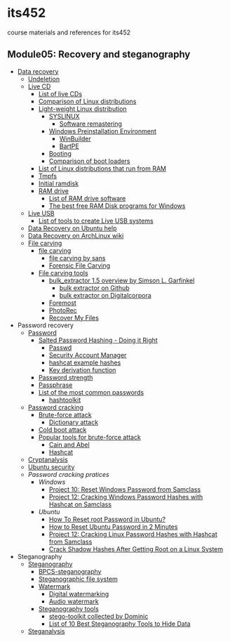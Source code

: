 # its452
course materials and references for its452

## Module05: Recovery and steganography
* [Data recovery](https://en.wikipedia.org/wiki/Data_recovery)
  * [Undeletion](https://en.wikipedia.org/wiki/Undeletion)
  * [Live CD](https://en.wikipedia.org/wiki/Live_CD)
    * [List of live CDs](https://en.wikipedia.org/wiki/List_of_live_CD)
    * [Comparison of Linux distributions](https://en.wikipedia.org/wiki/Comparison_of_Linux_distributions)
    * [Light-weight Linux distribution](https://en.wikipedia.org/wiki/Light-weight_Linux_distribution)
      * [SYSLINUX](https://en.wikipedia.org/wiki/SYSLINUX)
        * [Software remastering](https://en.wikipedia.org/wiki/Software_remastering)
      * [Windows Preinstallation Environment](https://en.wikipedia.org/wiki/Windows_Preinstallation_Environment)
        * [WinBuilder](https://en.wikipedia.org/wiki/WinBuilder)
        * [BartPE](https://en.wikipedia.org/wiki/BartPE)
      * [Booting](https://en.wikipedia.org/wiki/Booting)
      * [Comparison of boot loaders](https://en.wikipedia.org/wiki/Comparison_of_boot_loaders)
    * [List of Linux distributions that run from RAM](https://en.wikipedia.org/wiki/List_of_Linux_distributions_that_run_from_RAM)
    * [Tmpfs](https://en.wikipedia.org/wiki/Tmpfs)
    * [Initial ramdisk](https://en.wikipedia.org/wiki/Initial_ramdisk)
    * [RAM drive](https://en.wikipedia.org/wiki/RAM_drive)
      * [List of RAM drive software](https://en.wikipedia.org/wiki/List_of_RAM_drive_software)
      * [The best free RAM Disk programs for Windows](https://www.ghacks.net/2017/04/03/the-best-free-ramdisk-programs-for-windows/)
  * [Live USB](https://en.wikipedia.org/wiki/Live_USB)
    * [List of tools to create Live USB systems](https://en.wikipedia.org/wiki/List_of_tools_to_create_Live_USB_systems)
  * [Data Recovery on Ubuntu help](https://help.ubuntu.com/community/DataRecovery)
  * [Data Recovery on ArchLinux wiki](https://wiki.archlinux.org/index.php/File_recovery)
  * [File carving](https://en.wikipedia.org/wiki/File_carving)
    * [file carving](https://resources.infosecinstitute.com/file-carving/)
      * [file carving by sans](https://digital-forensics.sans.org/summit-archives/2010/eu-digital-forensics-incident-response-summit-bas-kloet-advanced-file-carving.pdf)
      * [Forensic File Carving](https://www.nist.gov/itl/ssd/software-quality-group/computer-forensics-tool-testing-program-cftt/cftt-technical-0)
    * [File carving tools](https://linuxhint.com/file_carving_tools_linux/)
      * [bulk_extractor 1.5 overview by Simson L. Garfinkel](http://downloads.digitalcorpora.org/downloads/bulk_extractor/2014-07-17_BE15.pdf)
        * [bulk extractor on Github](https://github.com/simsong/bulk_extractor)
        * [bulk extractor on Digitalcorpora](http://downloads.digitalcorpora.org/downloads/bulk_extractor/)
      * [Foremost](https://en.wikipedia.org/wiki/Foremost_(software))
      * [PhotoRec](https://en.wikipedia.org/wiki/PhotoRec)
      * [Recover My Files](https://en.wikipedia.org/wiki/Recover_My_Files)
* Password recovery
  * [Password](https://en.wikipedia.org/wiki/Password)
    * [Salted Password Hashing - Doing it Right](https://crackstation.net/hashing-security.htm)
      * [Passwd](https://en.wikipedia.org/wiki/Passwd)
      * [Security Account Manager](https://en.wikipedia.org/wiki/Security_Account_Manager)
      * [hashcat example hashes](https://hashcat.net/wiki/doku.php?id=example_hashes)
      * [Key derivation function](https://en.wikipedia.org/wiki/Key_derivation_function)
    * [Password strength](https://en.wikipedia.org/wiki/Password_strength)
    * [Passphrase](https://en.wikipedia.org/wiki/Passphrase)
    * [List of the most common passwords](https://en.wikipedia.org/wiki/List_of_the_most_common_passwords)
      * [hashtoolkit](https://hashtoolkit.com/)
  * [Password cracking](https://en.wikipedia.org/wiki/Password_cracking)
    * [Brute-force attack](https://en.wikipedia.org/wiki/Brute-force_attack)
      * [Dictionary attack](https://en.wikipedia.org/wiki/Dictionary_attack)
    * [Cold boot attack](https://en.wikipedia.org/wiki/Cold_boot_attack)
    * [Popular tools for brute-force attack](https://resources.infosecinstitute.com/popular-tools-for-brute-force-attacks/)
      * [Cain and Abel](https://en.wikipedia.org/wiki/Cain_and_Abel_\(software\))
      * [Hashcat](https://en.wikipedia.org/wiki/Hashcat)
  * [Cryptanalysis](https://en.wikipedia.org/wiki/Cryptanalysis)
  * [Ubuntu security](https://help.ubuntu.com/community/CategorySecurity)
  * _Password cracking pratices_
    * _Windows_
      * [Project 10: Reset Windows Password from Samclass](https://samsclass.info/123/proj14/123p10winpass.htm)
      * [Project 12: Cracking Windows Password Hashes with Hashcat on Samclass](https://samsclass.info/123/proj14/123p12winhash.htm)
    * _Ubuntu_
      * [How To Reset root Password in Ubuntu?](http://www.linuxandubuntu.com/home/how-to-reset-root-password-in-ubuntu)
      * [How to Reset Ubuntu Password in 2 Minutes](https://itsfoss.com/how-to-hack-ubuntu-password/)
      * [Project 12: Cracking Linux Password Hashes with Hashcat from Samclass](https://samsclass.info/123/proj10/p12-hashcat.htm)
      * [Crack Shadow Hashes After Getting Root on a Linux System](https://null-byte.wonderhowto.com/how-to/crack-shadow-hashes-after-getting-root-linux-system-0186386/)
* Steganography
  * [Steganography](https://en.wikipedia.org/wiki/Steganography)
    * [BPCS-steganography](https://en.wikipedia.org/wiki/BPCS-steganography)
    * [Steganographic file system](https://en.wikipedia.org/wiki/Steganographic_file_system)
    * [Watermark](https://en.wikipedia.org/wiki/Watermark_(data_file))
      * [Digital watermarking](https://en.wikipedia.org/wiki/Digital_watermarking)
      * [Audio watermark](https://en.wikipedia.org/wiki/Audio_watermark)
    * [Steganography tools](https://en.wikipedia.org/wiki/Steganography_tools)
      * [stego-toolkit collected by Dominic](https://github.com/DominicBreuker/stego-toolkit)
      * [List of 10 Best Steganography Tools to Hide Data](https://www.geekdashboard.com/best-steganography-tools/)
  * [Steganalysis](https://en.wikipedia.org/wiki/Steganalysis)

